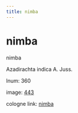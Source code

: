 ```yaml
---
title: nimba
---
```


# nimba

nimba  <div n="P" />Azadirachta indica A. Juss.

lnum: 360

image: [443](https://www.sanskrit-lexicon.uni-koeln.de/scans/csl-apidev/servepdf.php?dict=snp&page=443)

cologne link: [nimba](https://sanskrit-lexicon.uni-koeln.de/scans/csl-apidev/getword.php?dict=snp&key=nimba)

